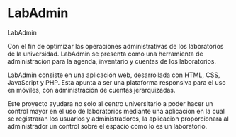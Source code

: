# LabAdmin

LabAdmin

Con el fin de optimizar las operaciones administrativas de los laboratorios de la universidad. LabAdmin se presenta como una herramienta de administración para la agenda, inventario y cuentas de los laboratorios. 

LabAdmin consiste en una aplicación web, desarrollada con HTML, CSS, JavaScript y PHP. Esta apunta a ser una plataforma responsiva para el uso en móviles, con administración de cuentas jerarquizadas.

Este proyecto ayudara no solo al centro universitario a poder hacer un control mayor en el uso de laboratorios mediante una aplicacion en la cual se registraran los usuarios y administradores, la aplicacion proporcionara al administrador un control sobre el espacio como lo es un laboratorio.